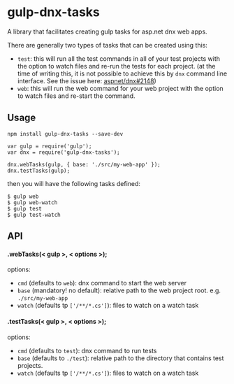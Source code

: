# gulp-dnx-tasks

A library that facilitates creating gulp tasks for asp.net dnx web apps.

There are generally two types of tasks that can be created using this:

- `test`: this will run all the test commands in all of your test projects with the option to watch files and re-run the tests for each project. (at the time of writing this, it is not possible to achieve this by `dnx` command line interface. See the issue here: [aspnet/dnx#2148](https://github.com/aspnet/dnx/issues/2148))
- `web`: this will run the web command for your web project with the option to watch files and re-start the command.

## Usage

```
npm install gulp-dnx-tasks --save-dev
```

```
var gulp = require('gulp');
var dnx = require('gulp-dnx-tasks');

dnx.webTasks(gulp, { base: './src/my-web-app' });
dnx.testTasks(gulp);
```

then you will have the following tasks defined:
```
$ gulp web
$ gulp web-watch
$ gulp test
$ gulp test-watch
```

## API

#### .webTasks(< gulp >, < options >);

options:
- `cmd` (defaults to `web`): dnx command to start the web server
- `base` (mandatory! no default): relative path to the web project root. e.g. `./src/my-web-app`
- `watch` (defaults tp `['/**/*.cs']`): files to watch on a watch task

#### .testTasks(< gulp >, < options >);

options:
- `cmd` (defaults to `test`): dnx command to run tests
- `base` (defaults to `./test`): relative path to the directory that contains test projects.
- `watch` (defaults tp `['/**/*.cs']`): files to watch on a watch task
